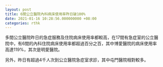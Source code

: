 ```yaml
---
layout: post
title: 6間公立醫院內科病床使用率昨日破100%
date: 2021-01-16 10:28:56.000000000 +08:00
categories: rthk
---
```


多間公立醫院昨日的急症服務及住院病床使用率都較高，在17間有急症室的公立醫院中，有6間的內科住院病床使用率都超過百分之百，其中博愛醫院的病床使用率高達119%，其次是明愛醫院。

另外，昨日有超過4千人次到公立醫院急症室求診，其中屯門醫院相對較多。
